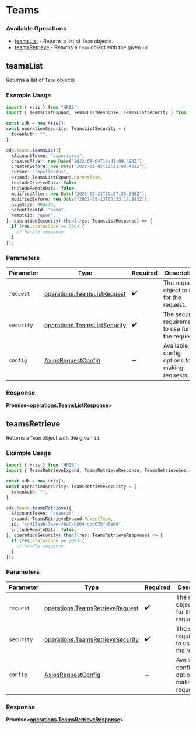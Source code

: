 # Teams

### Available Operations

* [teamsList](#teamslist) - Returns a list of `Team` objects.
* [teamsRetrieve](#teamsretrieve) - Returns a `Team` object with the given `id`.

## teamsList

Returns a list of `Team` objects.

### Example Usage

```typescript
import { Hris } from "HRIS";
import { TeamsListExpand, TeamsListResponse, TeamsListSecurity } from "HRIS/dist/sdk/models/operations";

const sdk = new Hris();
const operationSecurity: TeamsListSecurity = {
  tokenAuth: "",
};

sdk.teams.teamsList({
  xAccountToken: "asperiores",
  createdAfter: new Date("2022-08-04T16:41:09.494Z"),
  createdBefore: new Date("2022-11-02T12:31:08.461Z"),
  cursor: "repellendus",
  expand: TeamsListExpand.ParentTeam,
  includeDeletedData: false,
  includeRemoteData: false,
  modifiedAfter: new Date("2021-05-21T20:57:35.388Z"),
  modifiedBefore: new Date("2022-05-12T09:23:17.883Z"),
  pageSize: 989410,
  parentTeamId: "nemo",
  remoteId: "quae",
}, operationSecurity).then((res: TeamsListResponse) => {
  if (res.statusCode == 200) {
    // handle response
  }
});
```

### Parameters

| Parameter                                                                    | Type                                                                         | Required                                                                     | Description                                                                  |
| ---------------------------------------------------------------------------- | ---------------------------------------------------------------------------- | ---------------------------------------------------------------------------- | ---------------------------------------------------------------------------- |
| `request`                                                                    | [operations.TeamsListRequest](../../models/operations/teamslistrequest.md)   | :heavy_check_mark:                                                           | The request object to use for the request.                                   |
| `security`                                                                   | [operations.TeamsListSecurity](../../models/operations/teamslistsecurity.md) | :heavy_check_mark:                                                           | The security requirements to use for the request.                            |
| `config`                                                                     | [AxiosRequestConfig](https://axios-http.com/docs/req_config)                 | :heavy_minus_sign:                                                           | Available config options for making requests.                                |


### Response

**Promise<[operations.TeamsListResponse](../../models/operations/teamslistresponse.md)>**


## teamsRetrieve

Returns a `Team` object with the given `id`.

### Example Usage

```typescript
import { Hris } from "HRIS";
import { TeamsRetrieveExpand, TeamsRetrieveResponse, TeamsRetrieveSecurity } from "HRIS/dist/sdk/models/operations";

const sdk = new Hris();
const operationSecurity: TeamsRetrieveSecurity = {
  tokenAuth: "",
};

sdk.teams.teamsRetrieve({
  xAccountToken: "quaerat",
  expand: TeamsRetrieveExpand.ParentTeam,
  id: "cc413aa6-3aae-48d6-b864-dbb675fd5e60",
  includeRemoteData: false,
}, operationSecurity).then((res: TeamsRetrieveResponse) => {
  if (res.statusCode == 200) {
    // handle response
  }
});
```

### Parameters

| Parameter                                                                            | Type                                                                                 | Required                                                                             | Description                                                                          |
| ------------------------------------------------------------------------------------ | ------------------------------------------------------------------------------------ | ------------------------------------------------------------------------------------ | ------------------------------------------------------------------------------------ |
| `request`                                                                            | [operations.TeamsRetrieveRequest](../../models/operations/teamsretrieverequest.md)   | :heavy_check_mark:                                                                   | The request object to use for the request.                                           |
| `security`                                                                           | [operations.TeamsRetrieveSecurity](../../models/operations/teamsretrievesecurity.md) | :heavy_check_mark:                                                                   | The security requirements to use for the request.                                    |
| `config`                                                                             | [AxiosRequestConfig](https://axios-http.com/docs/req_config)                         | :heavy_minus_sign:                                                                   | Available config options for making requests.                                        |


### Response

**Promise<[operations.TeamsRetrieveResponse](../../models/operations/teamsretrieveresponse.md)>**

